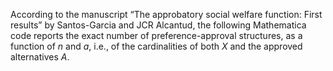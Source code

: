 According to the manuscript “The approbatory social welfare function: First results” by Santos-Garcia and JCR Alcantud, the following Mathematica code reports the exact number of preference-approval structures, as a function of $n$ and $a$, i.e., of the cardinalities of both $X$ and the approved alternatives $A$.
